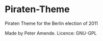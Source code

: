 Piraten-Theme
=============

Piraten Theme for the Berlin election of 2011

Made by Peter Amende. Licence: GNU-GPL

